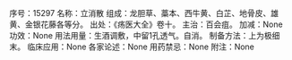 序号：15297
名称：立消散
组成：龙胆草、藁本、西牛黄、白芷、地骨皮、雄黄、金银花藤各等分。
出处：《疡医大全》卷十。
主治：百会疽。
加减：None
功效：None
用法用量：生酒调敷，中留1孔透气。自消。
制备方法：上为极细末。
临床应用：None
各家论述：None
用药禁忌：None
附注：None
